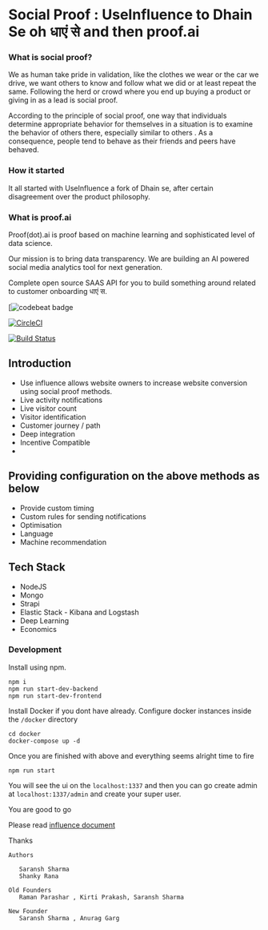 # Social Proof : UseInfluence to Dhain Se oh धाएं से and then proof.ai

### What is social proof?

We as human take pride in validation, like the clothes we wear or the car we drive, we want others to know and follow what we did or at least repeat the same. Following the herd or crowd where you end
up buying a product or giving in as a lead is social proof.

According to the principle of social proof, one way that individuals determine appropriate behavior for themselves in a situation is to examine the behavior of others there, especially similar to others . As a consequence, people tend to behave as their friends and peers have behaved.


### How it started

It all started with UseInfluence a fork of Dhain se, after certain disagreement over the product philosophy.


### What is proof.ai

Proof(dot).ai is proof based on machine learning and sophisticated  level of data science.

Our mission is to bring data transparency.
We are building an AI powered social media analytics tool for next generation.

Complete open source SAAS API for you to build something around related to customer onboarding धाएं स.



[![codebeat badge](r)

[![CircleCI]()]()

[![Build Status]()]()



## Introduction

- Use influence allows website owners to increase website conversion using social proof  methods.
- Live activity notifications
- Live visitor count
- Visitor identification
- Customer journey / path
- Deep integration
- Incentive Compatible
-

## Providing configuration on the above methods as below

- Provide custom timing
- Custom rules for sending notifications
- Optimisation
- Language
- Machine recommendation

## Tech Stack

- NodeJS
- Mongo
- Strapi
- Elastic Stack - Kibana and Logstash
- Deep Learning
- Economics



### Development

Install using npm.

```
npm i
npm run start-dev-backend
npm run start-dev-frontend

```

Install Docker if you dont have already. Configure docker instances inside the `/docker` directory


```
cd docker
docker-compose up -d  
```

Once you are finished with above and everything seems alright time to fire

```
npm run start

```

You will see the ui on the ``localhost:1337`` and then you can go create admin at  ``localhost:1337/admin`` and create your super user.

You are good to go

Please read  [influence document](https://github.com/)

Thanks



```
Authors

   Saransh Sharma
   Shanky Rana

Old Founders
   Raman Parashar , Kirti Prakash, Saransh Sharma

New Founder
   Saransh Sharma , Anurag Garg

 ```
